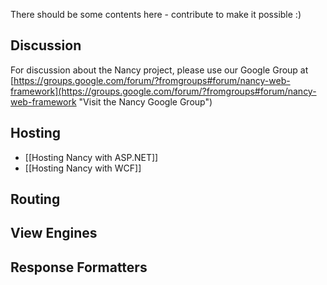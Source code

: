There should be some contents here - contribute to make it possible :)

## Discussion
For discussion about the Nancy project, please use our Google Group at [https://groups.google.com/forum/?fromgroups#forum/nancy-web-framework](https://groups.google.com/forum/?fromgroups#forum/nancy-web-framework "Visit the Nancy Google Group")

## Hosting

* [[Hosting Nancy with ASP.NET]]
* [[Hosting Nancy with WCF]]

## Routing


## View Engines


## Response Formatters